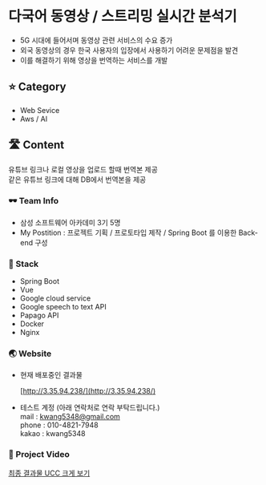 # 다국어 동영상 / 스트리밍 실시간 분석기

- 5G 시대에 들어서며 동영상 관련 서비스의 수요 증가
- 외국 동영상의 경우 한국 사용자의 입장에서 사용하기 어려운 문제점을 발견
- 이를 해결하기 위해 영상을 번역하는 서비스를 개발

## ⭐ Category

- Web Sevice
- Aws / AI


## 🛣️ Content

유튜브 링크나 로컬 영상을 업로드 할때 번역본 제공  
같은 유튜브 링크에 대해 DB에서 번역본을 제공

### 🕶️ Team Info

- 삼성 소프트웨어 아카데미 3기 5명
- My Postition : 프로젝트 기획 / 프로토타입 제작 / Spring Boot 를 이용한 Back-end 구성


### 📒 Stack

- Spring Boot
- Vue
- Google cloud service
- Google speech to text API
- Papago API
- Docker
- Nginx

### 🌏 Website

- 현재 배포중인 결과물

    [http://3.35.94.238/](http://3.35.94.238/)
- 테스트 계정 (아래 연락처로 연락 부탁드립니다.)  
  mail : kwang5348@gmail.com  
  phone : 010-4821-7948  
  kakao : kwang5348  

### 📄 Project Video

[최종 결과물 UCC 크게 보기](https://www.notion.so/UCC-11d3de24a3164cbd8dba9b94ad1f4adc)

